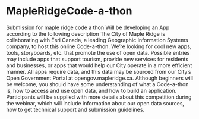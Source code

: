 # MapleRidgeCode-a-thon
Submission for maple ridge code a thon
Will be developing an App according to the following description
The City of Maple Ridge is collaborating with Esri Canada, a leading Geographic Information Systems company, to host this online Code-a-thon. We’re looking for cool new apps, tools, storyboards, etc. that promote the use of open data. Possible entries may include apps that support tourism, provide new services for residents and businesses, or apps that would help our City operate in a more efficient manner. All apps require data, and this data may be sourced from our City’s Open Government Portal at opengov.mapleridge.ca. Although beginners will be welcome, you should have some understanding of what a Code-a-thon is, how to access and use open data, and how to build an application. Participants will be supplied with more details about this competition during the webinar, which will include information about our open data sources, how to get technical support and submission guidelines.
